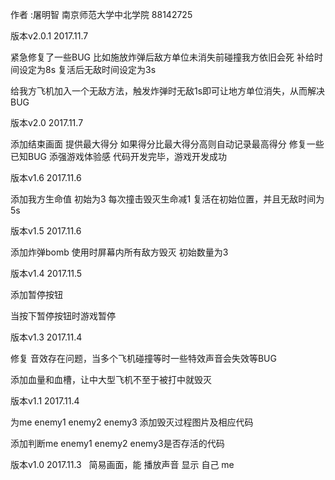 作者 :屠明智 南京师范大学中北学院 88142725

版本v2.0.1  2017.11.7

紧急修复了一些BUG
比如施放炸弹后敌方单位未消失前碰撞我方依旧会死
补给时间设定为8s
复活后无敌时间设定为3s

给我方飞机加入一个无敌方法，触发炸弹时无敌1s即可让地方单位消失，从而解决BUG

版本v2.0  2017.11.7

添加结束画面 提供最大得分
如果得分比最大得分高则自动记录最高得分
修复一些已知BUG
添强游戏体验感
代码开发完毕，游戏开发成功

版本v1.6  2017.11.6

添加我方生命值 初始为3
每次撞击毁灭生命减1
复活在初始位置，并且无敌时间为5s

版本v1.5  2017.11.6

添加炸弹bomb
使用时屏幕内所有敌方毁灭
初始数量为3

版本v1.4  2017.11.5

添加暂停按钮

当按下暂停按钮时游戏暂停

版本v1.3  2017.11.4

修复 音效存在问题，当多个飞机碰撞等时一些特效声音会失效等BUG

添加血量和血槽，让中大型飞机不至于被打中就毁灭

版本v1.1  2017.11.4

为me enemy1 enemy2 enemy3 添加毁灭过程图片及相应代码

添加判断me enemy1 enemy2 enemy3是否存活的代码

版本v1.0  2017.11.3
 
简易画面，能 播放声音 显示 自己 me

